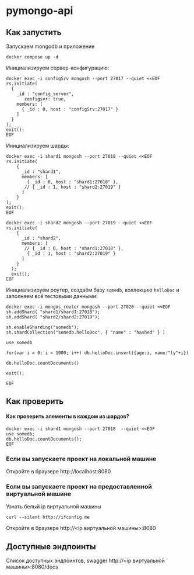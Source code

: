 # pymongo-api

## Как запустить

Запускаем mongodb и приложение

```shell
docker compose up -d
```

Инициализируем сервер-конфигурацию:

```shell
docker exec -i configSrv mongosh --port 27017 --quiet <<EOF
rs.initiate(
  {
    _id : "config_server",
       configsvr: true,
    members: [
      { _id : 0, host : "configSrv:27017" }
    ]
  }
);
exit();
EOF
```

Инициализируем шарды:

```shell
docker exec -i shard1 mongosh --port 27018 --quiet <<EOF
rs.initiate(
    {
      _id : "shard1",
      members: [
        { _id : 0, host : "shard1:27018" },
       // { _id : 1, host : "shard2:27019" }
      ]
    }
);
exit();
EOF
```

```shell
docker exec -i shard2 mongosh --port 27019 --quiet <<EOF
rs.initiate(
    {
      _id : "shard2",
      members: [
       // { _id : 0, host : "shard1:27018" },
        { _id : 1, host : "shard2:27019" }
      ]
    }
  );
  exit();
EOF
```

Инициализируем роутер, создаём базу `somedb`, коллекцию `helloDoc` и заполняем всё тестовыми данными:

```shell
docker exec -i mongos_router mongosh --port 27020 --quiet <<EOF
sh.addShard( "shard1/shard1:27018");
sh.addShard( "shard2/shard2:27019");

sh.enableSharding("somedb");
sh.shardCollection("somedb.helloDoc", { "name" : "hashed" } )

use somedb

for(var i = 0; i < 1000; i++) db.helloDoc.insert({age:i, name:"ly"+i})

db.helloDoc.countDocuments()

exit();

EOF
```

## Как проверить

#### Как проверить элементы в каждом из шардов?

```shell
docker exec -i shard1 mongosh --port 27018  --quiet <<EOF
use somedb;
db.helloDoc.countDocuments();
EOF
```

### Если вы запускаете проект на локальной машине

Откройте в браузере http://localhost:8080

### Если вы запускаете проект на предоставленной виртуальной машине

Узнать белый ip виртуальной машины

```shell
curl --silent http://ifconfig.me
```

Откройте в браузере http://<ip виртуальной машины>:8080

## Доступные эндпоинты

Список доступных эндпоинтов, swagger http://<ip виртуальной машины>:8080/docs
